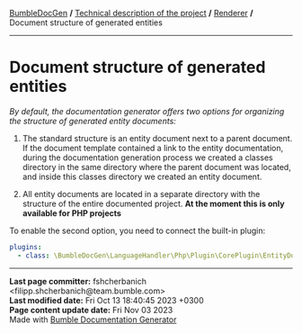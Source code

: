 <embed> <a href="/docs/README.md">BumbleDocGen</a> <b>/</b> <a href="/docs/tech/readme.md">Technical description of the project</a> <b>/</b> <a href="/docs/tech/3.renderer/readme.md">Renderer</a> <b>/</b> Document structure of generated entities<hr> </embed>

<embed> <h1>Document structure of generated entities</h1> </embed>

*By default, the documentation generator offers two options for organizing the structure of generated entity documents:*

1) The standard structure is an entity document next to a parent document. If the document template contained
a link to the entity documentation, during the documentation generation process we created a classes directory
in the same directory where the parent document was located, and inside this classes directory we created an entity document.

2) All entity documents are located in a separate directory with the structure of the entire documented project. **At the moment this is only available for PHP projects**

To enable the second option, you need to connect the built-in plugin:
```yaml
plugins:
  - class: \BumbleDocGen\LanguageHandler\Php\Plugin\CorePlugin\EntityDocUnifiedPlace\EntityDocUnifiedPlacePlugin
```


<div id='page_committer_info'>
<hr>
<b>Last page committer:</b> fshcherbanich &lt;filipp.shcherbanich@team.bumble.com&gt;<br><b>Last modified date:</b>   Fri Oct 13 18:40:45 2023 +0300<br><b>Page content update date:</b> Fri Nov 03 2023<br>Made with <a href='https://github.com/bumble-tech/bumble-doc-gen/blob/master/docs/README.md'>Bumble Documentation Generator</a></div>